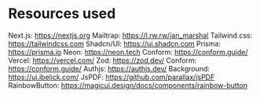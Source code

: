 # Resources used

Next.js: <https://nextjs.org>
Mailtrap: <https://l.rw.rw/jan_marshal>
Tailwind.css: <https://tailwindcss.com>
Shadcn/UI: <https://ui.shadcn.com>
Prisma: <https://prisma.io>
Neon: <https://neon.tech>
Conform: <https://conform.guide/>
Vercel: <https://vercel.com/>
Zod: <https://zod.dev/>
Conform: <https://conform.guide/>
Authjs: <https://authjs.dev/>
Background: <https://ui.ibelick.com/>
JsPDF: <https://github.com/parallax/jsPDF>
RainbowButton: <https://magicui.design/docs/components/rainbow-button>
